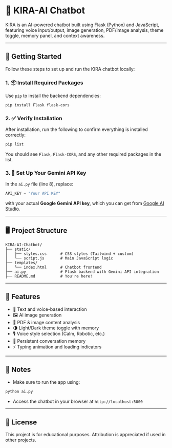 # 🤖 KIRA-AI Chatbot

KIRA is an AI-powered chatbot built using Flask (Python) and JavaScript, featuring voice input/output, image generation, PDF/image analysis, theme toggle, memory panel, and context awareness.

---

## 🚀 Getting Started

Follow these steps to set up and run the KIRA chatbot locally:

### 1. 📦 Install Required Packages

Use `pip` to install the backend dependencies:

```bash
pip install Flask flask-cors
```

### 2. ✅ Verify Installation

After installation, run the following to confirm everything is installed correctly:

```bash
pip list
```

You should see `Flask`, `Flask-CORS`, and any other required packages in the list.

### 3. 🔑 Set Up Your Gemini API Key

In the `ai.py` file (line 8), replace:

```python
API_KEY = "Your API KEY"
```

with your actual **Google Gemini API key**, which you can get from [Google AI Studio](https://makersuite.google.com/app/apikey).

---

## 🖥️ Project Structure

```
KIRA-AI-Chatbot/
├── static/
│   ├── styles.css      # CSS styles (Tailwind + custom)
│   └── script.js       # Main JavaScript logic
├── templates/
│   └── index.html      # Chatbot frontend
├── ai.py               # Flask backend with Gemini API integration
├── README.md           # You're here!
```

---

## 🧠 Features

- 💬 Text and voice-based interaction
- 🖼️ AI image generation
- 📄 PDF & image content analysis
- 🌗 Light/Dark theme toggle with memory
- 🎙️ Voice style selection (Calm, Robotic, etc.)
- 💾 Persistent conversation memory
- ⚡ Typing animation and loading indicators

---

## 📌 Notes

- Make sure to run the app using:

```bash
python ai.py
```

- Access the chatbot in your browser at `http://localhost:5000`

---

## 📃 License

This project is for educational purposes. Attribution is appreciated if used in other projects.

